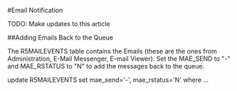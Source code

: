 #Email Notification

TODO: Make updates to this article

##Adding Emails Back to the Queue

The R5MAILEVENTS table contains the Emails (these are the ones from Administration, E-Mail Messenger, E-mail Viewer). Set the MAE_SEND to "-" and MAE_RSTATUS to "N" to add the messages back to the queue.

update R5MAILEVENTS set mae_send='-', mae_rstatus='N' where ...

